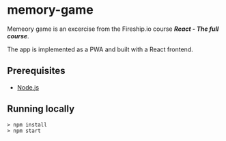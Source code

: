 # memory-game

Memeory game is an excercise from the Fireship.io course ***React - The full course***. 

The app is implemented as a PWA and built with a React frontend.

## Prerequisites

- [Node.js](https://nodejs.org/en/)

## Running locally
```
> npm install
> npm start
```
